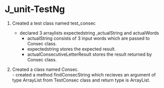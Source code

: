 # J_unit-TestNg

1. Created a test class named test_consec
    - declared 3 arraylists  expectedstring ,actualString and actualWords   
        - actualString consists of 3 input words which are passed to Consec class.  
        - expectedstring stores the expected result.   
        -  actualConsecutiveLetterResult stores the result returned by Consec class.   
 
 2. Created a class named Consec.  
        - created a method  findConsecString which recieves an argument of type ArrayList from TestConsec class and return type is ArrayList.
